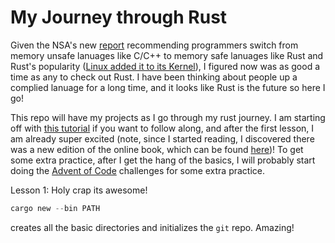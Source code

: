 # My Journey through Rust

Given the NSA's new [report][nsa-report] recommending programmers switch from memory unsafe lanuages like C/C++ to memory safe lanuages like Rust and Rust's popularity ([Linux added it to its Kernel][rust-linux]), I figured now was as good a time as any to check out Rust.
I have been thinking about people up a complied lanuage for a long time, and it looks like Rust is the future so here I go!

This repo will have my projects as I go through my rust journey.
I am starting off with [this tutorial][rust-mit] if you want to follow along, and after the first lesson, I am already super excited (note, since I started reading, I discovered there was a new edition of the online book, which can be found [here][rust-mit-second])!
To get some extra practice, after I get the hang of the basics, I will probably start doing the [Advent of Code][aoc] challenges for some extra practice.


Lesson 1:
Holy crap its awesome!
```rust
cargo new --bin PATH
```
creates all the basic directories and initializes the `git` repo.
Amazing!

<!--I need to think if I want this to be a blog (seems like maybe... ohhh nvm a post linking to this. otherwise would take way to many posts. That way I can post here much more frequently and add the when I want to).-->
<!--Should have a simlar separate directory to ml and (kaggle?)-->

<!--REFERENCES-->

[nsa-report]: https://media.defense.gov/2022/Nov/10/2003112742/-1/-1/0/CSI_SOFTWARE_MEMORY_SAFETY.PDF  "NSA Recommends Rust of C/C++"
[rust-linux]: https://www.memorysafety.org/blog/rust-in-linux-just-the-beginning/ "Rust is added to the Linux Kernel"
[rust-mit]: https://web.mit.edu/rust-lang_v1.25/arch/amd64_ubuntu1404/share/doc/rust/html/book/first-edition/getting-started.html "MIT Rust Tutorial"
[rust-mit-second]:  https://web.mit.edu/rust-lang_v1.25/arch/amd64_ubuntu1404/share/doc/rust/html/book/second-edition/ch01-00-introduction.html "MIT Rust Tutorial: Second Edition"
[aoc]: https://adventofcode.com/ "Advent of Code: Coding Challenges"

